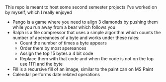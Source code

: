 This repo is meant to host some second semester projects I've worked on by myself, which I really enjoyed
- Pango is a game where you need to align 3 diamonds by pushing them while you run away from a bear which follows you
- Ralph is a file compressor that uses a simple algorithm which counts the number of apereances of a byte and works under these rules:
	* Count the number of times a byte appears
	* Order them by most apereances
	* Assign the top 15 bytes a 4 bit code
	* Replace them with that code and when the code is not on the top use 1111 and the byte
- Fill is a recursive fill of an image, similar to the paint can on MS Paint
- Calendar performs date related operations